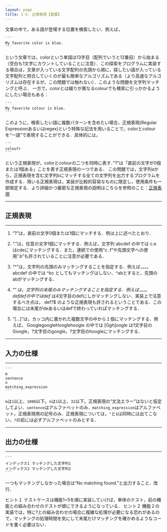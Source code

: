 ```yaml
---
layout: page
title: 1-5. 正規表現【発展】
---
```


文章の中で，ある語が登場する位置を検索したい．例えば，

    ```
    My favorite color is blue.
    ```

という文章では，colorという単語は13字目（配列でいうと12番目）から始まる（空白も1文字にカウントしていることに注意）．この探索をプログラムに実装する場合は，文章が入っている文字配列の先頭から順に，探したい語が入っている文字配列と照合していくのが最も簡単なアルゴリズムである（より高速なアルゴリズムは存在するが，この問題では触れない）．このような問題を文字列マッチングと呼ぶ．
一方で，colorとは綴りが異なるcolourでも検索に引っかかるようにしたい場合もある：

    ```
    My favorite colour is blue.
    ```

このように，検索したい語に複数パターンを含めたい場合，正規表現(Regular Expressionあるいはregex)という特殊な記法を用いることで，colorとcolourを“一語”で表現することができる．具体的には，

    ```
    colou?r
    ```
    
という正規表現が，colorとcolourの二つを同時に表す．”?”は「直前の文字が0個または1個ある」ことを表す正規表現の一つである．
この問題では，文字列aから，正規表現を含む文字列bにマッチする全ての文字列を出力するプログラムを作成する．用いる正規表現は，実装が比較的容易なものに限定し，使用条件も一部限定する．より詳細かつ厳密な正規表現の説明はこちらを参照のこと：[正規表現](https://ja.wikipedia.org/wiki/%E6%AD%A3%E8%A6%8F%E8%A1%A8%E7%8F%BE)

---
## 正規表現
---
1. “?”は，直前の文字0個または1個にマッチする．例は上に述べたとおり．

2. “.”は，任意の文字1個にマッチする．例えば，文字列
abcdef
の中では
c.e
はcdeにマッチングする．また，連続での使用”c..f”や先頭文字への使用”.b”も許されていることに注意が必要である．

3. “^”は，文字列の先頭のみマッチングすることを指定する．例えば，。。。
abcdef
の中では
^bc
としてもマッチングはしない．^abとすると、先頭のabがマッチングする．

4. “$”は，文字列の末尾のみマッチングすることを指定する．例えば，。。。
defdef
の中では
def$
は4文字目のdefにしかマッチングしない．実装上で注意するべき点は，
def?$
のような正規表現も許されるということである．この場合には末尾がdeあるいはdefで終わっていればマッチングする．

5. “[…]”は，カッコ内に書かれた複数文字の中から１個にマッチングする．例えば，
GooglegoogleHooglehoogle
の中では
[Ggh]oogle
は1文字目のGoogle，?文字目のgoogle，?文字目のhoogleにマッチングする．

---
## 入力の仕様
---

    ```
    m
    sentence
    n
    matching_expression
    ```
    
`m`は`1`以上、`1000`以下。`n`は`1`以上、`32`以下。正規表現の“文法エラー”はないと仮定してよい．`sentence`はアルファベットのみ．`matching_expression`はアルファベット，正規表現用の記号のみ．正規表現については，`^`と`$`は同時には出てこない，`?`の前には必ずアルファベットのみとする．

---
## 出力の仕様
---

    ```
    インデックス1 マッチングした文字列1
    インデックス2 マッチングした文字列2
    ```

一つもマッチングしなかった場合は“No matching found.”と出力すること．改行．

ヒント１
テストケースは機能1~5を順に実装していけば，単体のテスト，前の機能との組み合わせのテストが順にできるようになっている．
ヒント２
機能２の実装では，特に?との組み合わせの場合に複雑な処理が必要になる恐れがあるので，マッチングの処理時間を気にして末尾だけマッチングを確かめるようなコードを書く必要はない．
